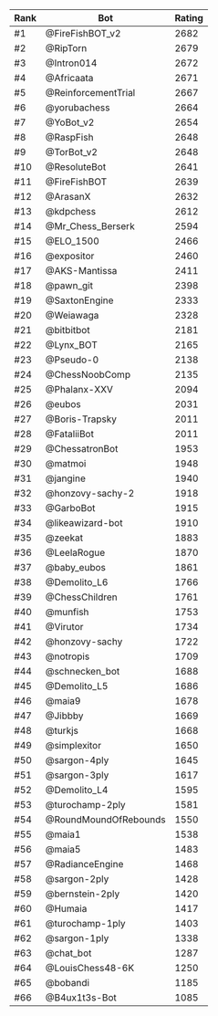 Rank|Bot|Rating
---|---|---
#1|@FireFishBOT_v2|2682
#2|@RipTorn|2679
#3|@Intron014|2672
#4|@Africaata|2671
#5|@ReinforcementTrial|2667
#6|@yorubachess|2664
#7|@YoBot_v2|2654
#8|@RaspFish|2648
#9|@TorBot_v2|2648
#10|@ResoluteBot|2641
#11|@FireFishBOT|2639
#12|@ArasanX|2632
#13|@kdpchess|2612
#14|@Mr_Chess_Berserk|2594
#15|@ELO_1500|2466
#16|@expositor|2460
#17|@AKS-Mantissa|2411
#18|@pawn_git|2398
#19|@SaxtonEngine|2333
#20|@Weiawaga|2328
#21|@bitbitbot|2181
#22|@Lynx_BOT|2165
#23|@Pseudo-0|2138
#24|@ChessNoobComp|2135
#25|@Phalanx-XXV|2094
#26|@eubos|2031
#27|@Boris-Trapsky|2011
#28|@FataliiBot|2011
#29|@ChessatronBot|1953
#30|@matmoi|1948
#31|@jangine|1940
#32|@honzovy-sachy-2|1918
#33|@GarboBot|1915
#34|@likeawizard-bot|1910
#35|@zeekat|1883
#36|@LeelaRogue|1870
#37|@baby_eubos|1861
#38|@Demolito_L6|1766
#39|@ChessChildren|1761
#40|@munfish|1753
#41|@Virutor|1734
#42|@honzovy-sachy|1722
#43|@notropis|1709
#44|@schnecken_bot|1688
#45|@Demolito_L5|1686
#46|@maia9|1678
#47|@Jibbby|1669
#48|@turkjs|1668
#49|@simplexitor|1650
#50|@sargon-4ply|1645
#51|@sargon-3ply|1617
#52|@Demolito_L4|1595
#53|@turochamp-2ply|1581
#54|@RoundMoundOfRebounds|1550
#55|@maia1|1538
#56|@maia5|1483
#57|@RadianceEngine|1468
#58|@sargon-2ply|1428
#59|@bernstein-2ply|1420
#60|@Humaia|1417
#61|@turochamp-1ply|1403
#62|@sargon-1ply|1338
#63|@chat_bot|1287
#64|@LouisChess48-6K|1250
#65|@bobandi|1185
#66|@B4ux1t3s-Bot|1085
